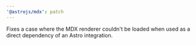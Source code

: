 ```yaml
---
'@astrojs/mdx': patch
---
```


Fixes a case where the MDX renderer couldn't be loaded when used as a direct dependency of an Astro integration.
